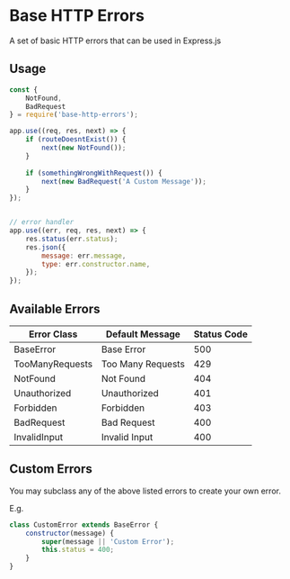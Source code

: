 # Base HTTP Errors

A set of basic HTTP errors that can be used in Express.js

## Usage

```javascript
const {
    NotFound,
    BadRequest
} = require('base-http-errors');

app.use((req, res, next) => {
    if (routeDoesntExist()) {
        next(new NotFound());
    }
    
    if (somethingWrongWithRequest()) {
        next(new BadRequest('A Custom Message'));
    }
});


// error handler
app.use((err, req, res, next) => {
    res.status(err.status);
    res.json({
        message: err.message,
        type: err.constructor.name,
    });
});

```

## Available Errors

| Error Class       | Default Message    | Status Code  |
| ----------------- | ------------------ | ------------ |
| BaseError         | Base Error         | 500          |
| TooManyRequests   | Too Many Requests  | 429          |
| NotFound          | Not Found          | 404          |
| Unauthorized      | Unauthorized       | 401          |
| Forbidden         | Forbidden          | 403          |
| BadRequest        | Bad Request        | 400          |
| InvalidInput      | Invalid Input      | 400          |


## Custom Errors

You may subclass any of the above listed errors to create your own error.

E.g.

```javascript
class CustomError extends BaseError {
    constructor(message) {
        super(message || 'Custom Error');
        this.status = 400;
    }
}
```
